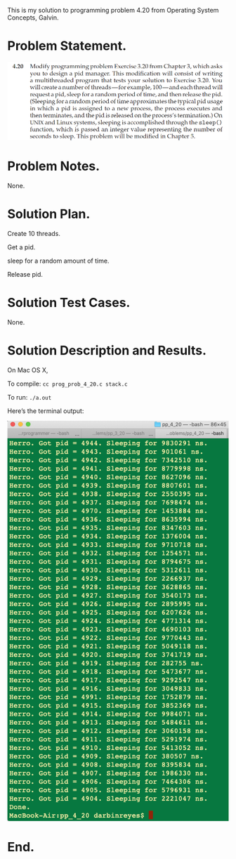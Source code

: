 This is my solution to programming problem 4.20 from Operating System Concepts, Galvin.


Problem Statement.
===



![](imgs/img0.png)



Problem Notes.
===


None.


Solution Plan.
===


Create 10 threads.


Get a pid.


sleep for a random amount of time.


Release pid.


Solution Test Cases.
===


None.


Solution Description and Results.
===


On Mac OS X,

To compile: `cc prog_prob_4_20.c stack.c`

To run: `./a.out`


Here’s the terminal output:



![](imgs/img1.png)


End.
===
